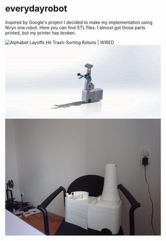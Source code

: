 # everydayrobot

Inspired by Google's project I decided to make my implementation using Niryo one robot. Here you can find STL files. I almost got those parts printed, but my printer has broken.

![Alphabet Layoffs Hit Trash-Sorting Robots | WIRED](https://media.wired.com/photos/63f6b6b30f284628da078eaa/master/w_2560%2Cc_limit/Everday-Robot-wipes-table-Business.jpg)
![ ](https://github.com/rominat0r/everydayrobot/blob/main/BaseAssembly.gif)
![ ](https://github.com/rominat0r/everydayrobot/blob/main/DSC_0056.JPG)
